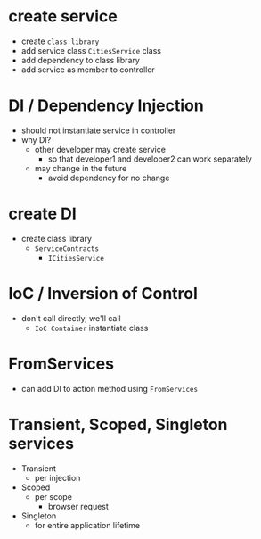 # create service
- create `class library`
- add service class
  `CitiesService` class
- add dependency to class library
- add service as member to controller

# DI / Dependency Injection
- should not instantiate service in controller
- why DI?
  - other developer may create service
    - so that developer1 and developer2 can work separately
  - may change in the future
    - avoid dependency for no change

# create DI
- create class library
  - `ServiceContracts`
    - `ICitiesService`

# IoC / Inversion of Control
- don't call directly, we'll call
  - `IoC Container` instantiate class

# FromServices
- can add DI to action method using `FromServices`

# Transient, Scoped, Singleton services
- Transient
  - per injection
- Scoped
  - per scope
    - browser request
- Singleton
  - for entire application lifetime